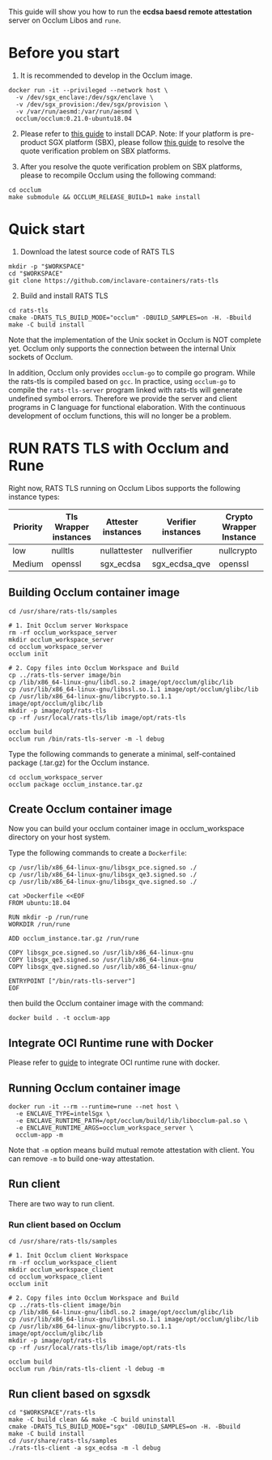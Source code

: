 This guide will show you how to run the **ecdsa baesd remote attestation** server on Occlum Libos and `rune`.

# Before you start

1. It is recommended to develop in the Occlum image.

```shell
docker run -it --privileged --network host \
  -v /dev/sgx_enclave:/dev/sgx/enclave \
  -v /dev/sgx_provision:/dev/sgx/provision \
  -v /var/run/aesmd:/var/run/aesmd \
  occlum/occlum:0.21.0-ubuntu18.04
```

2. Please refer to [this guide](https://github.com/intel/SGXDataCenterAttestationPrimitives/blob/master/README.md) to install DCAP. Note: If your platform is pre-product SGX platform (SBX), please follow [this guide](https://github.com/inclavare-containers/inclavare-containers/blob/master/hack/use-sbx-platform/README.md) to resolve the quote verification problem on SBX platforms.

3. After you resolve the quote verification problem on SBX platforms, please to recompile Occlum using the following command:

```shell
cd occlum
make submodule && OCCLUM_RELEASE_BUILD=1 make install
```


# Quick start

1. Download the latest source code of RATS TLS

```shell
mkdir -p "$WORKSPACE"
cd "$WORKSPACE"
git clone https://github.com/inclavare-containers/rats-tls
```

2. Build and install RATS TLS

```shell
cd rats-tls
cmake -DRATS_TLS_BUILD_MODE="occlum" -DBUILD_SAMPLES=on -H. -Bbuild
make -C build install
```

Note that the implementation of the Unix socket in Occlum is NOT complete yet. Occlum only supports the connection between the internal Unix sockets of Occlum.

In addition, Occlum only provides `occlum-go` to compile go program. While the rats-tls is compiled based on `gcc`. In practice, using `occlum-go` to compile the `rats-tls-server` program linked with rats-tls will generate undefined symbol errors. Therefore we provide the server and client programs in C language for functional elaboration. With the continuous development of occlum functions, this will no longer be a problem.

# RUN RATS TLS with Occlum and Rune

Right now, RATS TLS running on Occlum Libos supports the following instance types:

| Priority | Tls Wrapper instances |     Attester instances    |     Verifier instances    | Crypto Wrapper Instance |
| -------- | --------------------- | ------------------------- | ------------------------- | ----------------------- |
| low      | nulltls               | nullattester              | nullverifier              | nullcrypto              |
| Medium   | openssl               | sgx\_ecdsa                | sgx\_ecdsa\_qve           | openssl                 |


## Building Occlum container image

```shell
cd /usr/share/rats-tls/samples

# 1. Init Occlum server Workspace
rm -rf occlum_workspace_server
mkdir occlum_workspace_server
cd occlum_workspace_server
occlum init

# 2. Copy files into Occlum Workspace and Build
cp ../rats-tls-server image/bin
cp /lib/x86_64-linux-gnu/libdl.so.2 image/opt/occlum/glibc/lib
cp /usr/lib/x86_64-linux-gnu/libssl.so.1.1 image/opt/occlum/glibc/lib
cp /usr/lib/x86_64-linux-gnu/libcrypto.so.1.1 image/opt/occlum/glibc/lib
mkdir -p image/opt/rats-tls
cp -rf /usr/local/rats-tls/lib image/opt/rats-tls

occlum build
occlum run /bin/rats-tls-server -m -l debug
```

Type the following commands to generate a minimal, self-contained package (.tar.gz) for the Occlum instance.

```shell
cd occlum_workspace_server
occlum package occlum_instance.tar.gz
```

## Create Occlum container image

Now you can build your occlum container image in occlum\_workspace directory on your host system.

Type the following commands to create a `Dockerfile`:

```shell
cp /usr/lib/x86_64-linux-gnu/libsgx_pce.signed.so ./
cp /usr/lib/x86_64-linux-gnu/libsgx_qe3.signed.so ./
cp /usr/lib/x86_64-linux-gnu/libsgx_qve.signed.so ./

cat >Dockerfile <<EOF
FROM ubuntu:18.04

RUN mkdir -p /run/rune
WORKDIR /run/rune

ADD occlum_instance.tar.gz /run/rune

COPY libsgx_pce.signed.so /usr/lib/x86_64-linux-gnu
COPY libsgx_qe3.signed.so /usr/lib/x86_64-linux-gnu
COPY libsgx_qve.signed.so /usr/lib/x86_64-linux-gnu/

ENTRYPOINT ["/bin/rats-tls-server"]
EOF
```

then build the Occlum container image with the command:

```shell
docker build . -t occlum-app
```

## Integrate OCI Runtime rune with Docker

Please refer to [guide](https://github.com/inclavare-containers/inclavare-containers/tree/master/rune/libenclave/internal/runtime/pal/skeleton#integrate-oci-runtime-rune-with-docker) to integrate OCI runtime rune with docker.

## Running Occlum container image

```shell
docker run -it --rm --runtime=rune --net host \
  -e ENCLAVE_TYPE=intelSgx \
  -e ENCLAVE_RUNTIME_PATH=/opt/occlum/build/lib/libocclum-pal.so \
  -e ENCLAVE_RUNTIME_ARGS=occlum_workspace_server \
  occlum-app -m
```

Note that `-m` option means build mutual remote attestation with client. You can remove `-m` to build one-way attestation.

## Run client

There are two way to run client.

### Run client based on Occlum

```shell
cd /usr/share/rats-tls/samples

# 1. Init Occlum client Workspace
rm -rf occlum_workspace_client
mkdir occlum_workspace_client
cd occlum_workspace_client
occlum init

# 2. Copy files into Occlum Workspace and Build
cp ../rats-tls-client image/bin
cp /lib/x86_64-linux-gnu/libdl.so.2 image/opt/occlum/glibc/lib
cp /usr/lib/x86_64-linux-gnu/libssl.so.1.1 image/opt/occlum/glibc/lib
cp /usr/lib/x86_64-linux-gnu/libcrypto.so.1.1 image/opt/occlum/glibc/lib
mkdir -p image/opt/rats-tls
cp -rf /usr/local/rats-tls/lib image/opt/rats-tls

occlum build
occlum run /bin/rats-tls-client -l debug -m
```

## Run client based on sgxsdk

```shell
cd "$WORKSPACE"/rats-tls
make -C build clean && make -C build uninstall
cmake -DRATS_TLS_BUILD_MODE="sgx" -DBUILD_SAMPLES=on -H. -Bbuild
make -C build install
cd /usr/share/rats-tls/samples
./rats-tls-client -a sgx_ecdsa -m -l debug
```
